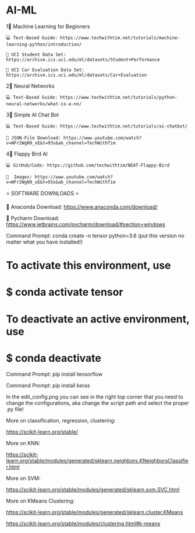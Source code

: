 # AI-ML

1⃣  Machine Learning for Beginners

    💻 Text-Based Guide: https://www.techwithtim.net/tutorials/machine-learning-python/introduction/
    
    💾 UCI Student Data Set: https://archive.ics.uci.edu/ml/datasets/Student+Performance
    
    💾 UCI Car Evaluation Data Set: https://archive.ics.uci.edu/ml/datasets/Car+Evaluation

2⃣  Neural Networks 

    💻 Text-Based Guide: https://www.techwithtim.net/tutorials/python-neural-networks/what-is-a-nn/

3⃣  Simple AI Chat Bot 

    💻 Text-Based Guide: https://www.techwithtim.net/tutorials/ai-chatbot/
    
    💾 JSON-File Download: https://www.youtube.com/watch?v=WFr2WgN9_xE&t=93s&ab_channel=TechWithTim

4⃣  Flappy Bird AI

    💻 GitHub/Code: https://github.com/techwithtim/NEAT-Flappy-Bird
    
    💾  Images: https://www.youtube.com/watch?v=WFr2WgN9_xE&t=93s&ab_channel=TechWithTim

⭐ SOFTWARE DOWNLOADS ⭐

🔗 Anaconda Download: https://www.anaconda.com/download/

🔗 Pycharm Download: https://www.jetbrains.com/pycharm/download/#section=windows

Command Prompt: conda create -n tensor python=3.6 (put this version no matter what you have installed!)
#
# To activate this environment, use
#
#     $ conda activate tensor
#
# To deactivate an active environment, use
#
#     $ conda deactivate

Command Prompt: pip install tensorflow

Command Prompt: pip install keras

In the edit_config.png you can see in the right top corner that you need to change the configurations, aka change the script path and select the proper .py file!

More on classification, regression, clustering:

https://scikit-learn.org/stable/

More on KNN:

https://scikit-learn.org/stable/modules/generated/sklearn.neighbors.KNeighborsClassifier.html

More on SVM:

https://scikit-learn.org/stable/modules/generated/sklearn.svm.SVC.html


More on KMeans Clustering:

https://scikit-learn.org/stable/modules/generated/sklearn.cluster.KMeans

https://scikit-learn.org/stable/modules/clustering.html#k-means









